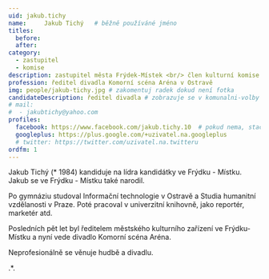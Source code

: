 ```yaml
---
uid: jakub.tichy
name:     Jakub Tichý  	# běžně používáné jméno
titles:
  before:
  after:
category:
  - zastupitel
  - komise
description: zastupitel města Frýdek-Místek <br/> člen kulturní komise # zobrazuje se v lide
profession: ředitel divadla Komorní scéna Aréna v Ostravě
img: people/jakub-tichy.jpg # zakomentuj radek dokud není fotka
candidateDescription: ředitel divadla # zobrazuje se v komunalni-volby
# mail:
#  - jakubtichy@yahoo.com
profiles:
  facebook: https://www.facebook.com/jakub.tichy.10  # pokud nema, staci smazat tuto radku
  googleplus: https://plus.google.com/+uzivatel.na.googleplus
  # twitter: https://twitter.com/uzivatel.na.twitteru
ordfm: 1
---
```

 Jakub Tichý (* 1984) kandiduje na lídra kandidátky ve Frýdku - Místku. Jakub se ve Frýdku - Místku také narodil.

Po gymnáziu studoval Informační technologie v Ostravě a Studia humanitní vzdělanosti v Praze. Poté pracoval v univerzitní knihovně, jako reportér, marketér atd.

Posledních pět let byl ředitelem městského kulturního zařízení ve Frýdku-Místku a nyní vede divadlo Komorní scéna Aréna.

Neprofesionálně se věnuje hudbě a divadlu.


.*.